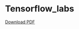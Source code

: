 # Tensorflow_labs
[Download PDF](https://github.com/jordan-meurant/Tensorflow_labs/blob/main/meurant_jordan_labo.pdf) 

